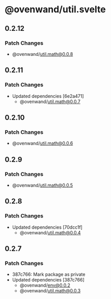 # @ovenwand/util.svelte

## 0.2.12

### Patch Changes

- @ovenwand/util.math@0.0.8

## 0.2.11

### Patch Changes

- Updated dependencies [6e2a471]
  - @ovenwand/util.math@0.0.7

## 0.2.10

### Patch Changes

- @ovenwand/util.math@0.0.6

## 0.2.9

### Patch Changes

- @ovenwand/util.math@0.0.5

## 0.2.8

### Patch Changes

- Updated dependencies [70dcc1f]
  - @ovenwand/util.math@0.0.4

## 0.2.7

### Patch Changes

- 387c766: Mark package as private
- Updated dependencies [387c766]
  - @ovenwand/env@0.0.2
  - @ovenwand/util.math@0.0.3
